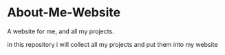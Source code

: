 # About-Me-Website
A website for me, and all my projects.

in this repository i will collect all my projects and put them into my website

